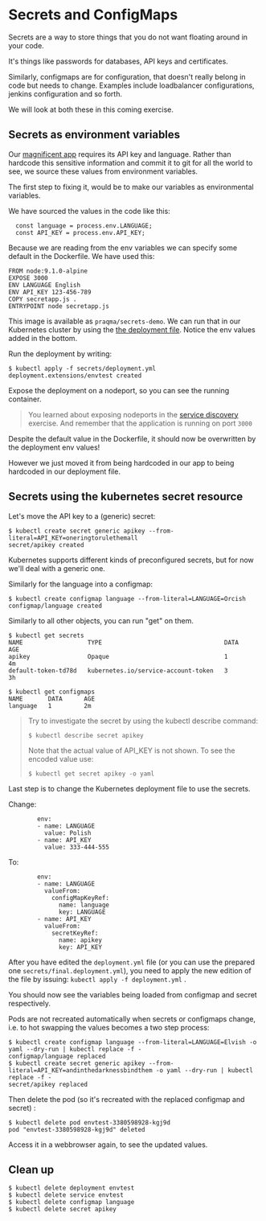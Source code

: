 # Secrets and ConfigMaps

Secrets are a way to store things that you do not want floating around in your code.

It's things like passwords for databases, API keys and certificates.

Similarly, configmaps are for configuration, that doesn't really belong in code but needs to change. Examples include loadbalancer configurations, jenkins configuration and so forth.

We will look at both these in this coming exercise.

## Secrets as environment variables

Our [magnificent app](./secrets/secretapp.js) requires its API key and language. Rather than hardcode this sensitive information and commit it to git for all the world to see, we source these values from environment variables.

The first step to fixing it, would be to make our variables as environmental variables.

We have sourced the values in the code like this:

```shell
  const language = process.env.LANGUAGE;
  const API_KEY = process.env.API_KEY;
```

Because we are reading from the env variables we can specify some default in the Dockerfile.  We have used this:

```shell
FROM node:9.1.0-alpine
EXPOSE 3000
ENV LANGUAGE English
ENV API_KEY 123-456-789
COPY secretapp.js .
ENTRYPOINT node secretapp.js
```

This image is available as `praqma/secrets-demo`. We can run that in our Kubernetes cluster by using the [the deployment file](./secrets/deployment.yml). Notice the env values added in the bottom.

Run the deployment by writing:

```shell
$ kubectl apply -f secrets/deployment.yml
deployment.extensions/envtest created
```

Expose the deployment on a nodeport, so you can see the running container.

> You learned about exposing nodeports in the [service discovery](02-service-discovery-and-loadbalancing.md) exercise. And remember that the application is running on port `3000`

Despite the default value in the Dockerfile, it should now be overwritten by the deployment env values!

However we just moved it from being hardcoded in our app to being hardcoded in our deployment file.

## Secrets using the kubernetes secret resource

Let's move the API key to a (generic) secret:

```shell
$ kubectl create secret generic apikey --from-literal=API_KEY=oneringtorulethemall
secret/apikey created
```

Kubernetes supports different kinds of preconfigured secrets, but for now we'll deal with a generic one.

Similarly for the language into a configmap:

```shell
$ kubectl create configmap language --from-literal=LANGUAGE=Orcish
configmap/language created
```

Similarly to all other objects, you can run "get" on them.

```shell
$ kubectl get secrets
NAME                  TYPE                                  DATA      AGE
apikey                Opaque                                1         4m
default-token-td78d   kubernetes.io/service-account-token   3         3h
```

```shell
$ kubectl get configmaps
NAME       DATA      AGE
language   1         2m
```

> Try to investigate the secret by using the kubectl describe command:
> ```shell
> $ kubectl describe secret apikey
> ```
> Note that the actual value of API_KEY is not shown. To see the encoded value use:
> ```shell
> $ kubectl get secret apikey -o yaml
> ```

Last step is to change the Kubernetes deployment file to use the secrets.

Change:

```shell
        env:
        - name: LANGUAGE
          value: Polish
        - name: API_KEY
          value: 333-444-555
```

To:

```shell
        env:
        - name: LANGUAGE
          valueFrom:
            configMapKeyRef:
              name: language
              key: LANGUAGE
        - name: API_KEY
          valueFrom:
            secretKeyRef:
              name: apikey
              key: API_KEY
```

After you have edited the `deployment.yml` file (or you can use the prepared one
`secrets/final.deployment.yml`), you need to apply the new edition of the file
by issuing: `kubectl apply -f deployment.yml` .

You should now see the variables being loaded from configmap and secret respectively.

Pods are not recreated automatically when secrets or configmaps change, i.e. to
hot swapping the values becomes a two step process:

```shell
$ kubectl create configmap language --from-literal=LANGUAGE=Elvish -o yaml --dry-run | kubectl replace -f -
configmap/language replaced
$ kubectl create secret generic apikey --from-literal=API_KEY=andinthedarknessbindthem -o yaml --dry-run | kubectl replace -f -
secret/apikey replaced
```

Then delete the pod (so it's recreated with the replaced configmap and secret) :

```shell
$ kubectl delete pod envtest-3380598928-kgj9d
pod "envtest-3380598928-kgj9d" deleted
```

Access it in a webbrowser again, to see the updated values.

## Clean up

```shell
$ kubectl delete deployment envtest
$ kubectl delete service envtest
$ kubectl delete configmap language
$ kubectl delete secret apikey
```
